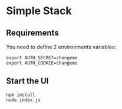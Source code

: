 
# Simple Stack

## Requirements

You need to define 2 environments variables:

```
export AUTH_SECRET=changeme
export AUTH_COOKIE=changeme
```

## Start the UI

```
npm install
node index.js
```